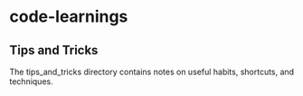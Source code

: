 # code-learnings

## Tips and Tricks

The tips_and_tricks directory contains notes on useful habits, shortcuts, and techniques.
